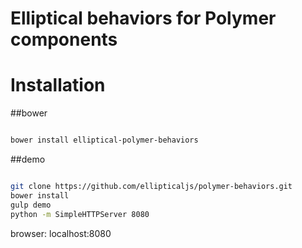 Elliptical behaviors for Polymer components
===========================



# Installation

##bower

``` bash

bower install elliptical-polymer-behaviors

```

##demo

``` bash

git clone https://github.com/ellipticaljs/polymer-behaviors.git
bower install
gulp demo
python -m SimpleHTTPServer 8080


```

browser: localhost:8080